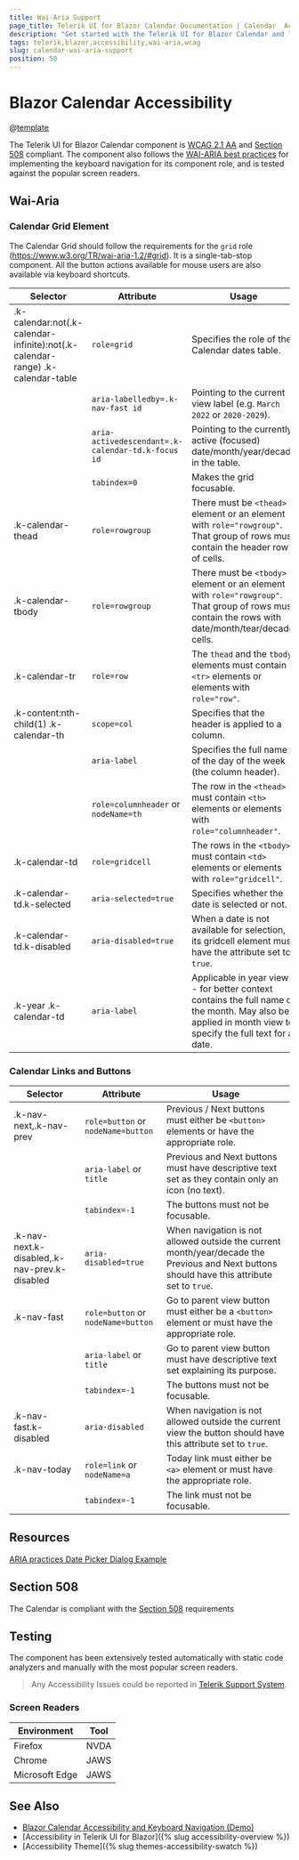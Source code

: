 ```yaml
---
title: Wai-Aria Support
page_title: Telerik UI for Blazor Calendar Documentation | Calendar  Accessibility
description: "Get started with the Telerik UI for Blazor Calendar and learn about its accessibility support for WAI-ARIA, Section 508, and WCAG 2.1."
tags: telerik,blazor,accessibility,wai-aria,wcag
slug: calendar-wai-aria-support 
position: 50 
---
```


# Blazor Calendar Accessibility

@[template](/_contentTemplates/common/parameters-table-styles.md#table-layout)



The Telerik UI for Blazor Calendar component is [WCAG 2.1 AA](https://www.w3.org/TR/WCAG21/) and [Section 508](http://www.section508.gov/) compliant. The component also follows the [WAI-ARIA best practices](https://www.w3.org/WAI/ARIA/apg/) for implementing the keyboard navigation for its component role, and is tested against the popular screen readers.

## Wai-Aria

### Calendar Grid Element


The Calendar Grid should follow the requirements for the `grid` role (https://www.w3.org/TR/wai-aria-1.2/#grid). It is a single-tab-stop component. All the button actions available for mouse users are also available via keyboard shortcuts.

| Selector | Attribute | Usage |
| -------- | --------- | ----- |
| .k-calendar:not(.k-calendar-infinite):not(.k-calendar-range) .k-calendar-table | `role=grid` | Specifies the role of the Calendar dates table. |
|  | `aria-labelledby=.k-nav-fast id` | Pointing to the current view label (e.g. `March 2022` or `2020-2029`). |
|  | `aria-activedescendant=.k-calendar-td.k-focus id` | Pointing to the currently active (focused) date/month/year/decade in the table. |
|  | `tabindex=0` | Makes the grid focusable. |
| .k-calendar-thead | `role=rowgroup` | There must be `<thead>` element or an element with `role="rowgroup"`. That group of rows must contain the header row of cells. |
| .k-calendar-tbody | `role=rowgroup` | There must be `<tbody>` element or an element with `role="rowgroup"`. That group of rows must contain the rows with date/month/tear/decade cells. |
| .k-calendar-tr | `role=row` | The `thead` and the `tbody` elements must contain `<tr>` elements or elements with `role="row"`. |
| .k-content:nth-child(1) .k-calendar-th | `scope=col` | Specifies that the header is applied to a column. |
|  | `aria-label` | Specifies the full name of the day of the week (the column header). |
|  | `role=columnheader` or `nodeName=th` | The row in the `<thead>` must contain `<th>` elements or elements with `role="columnheader"`. |
| .k-calendar-td | `role=gridcell` | The rows in the `<tbody>` must contain `<td>` elements or elements with `role="gridcell"`. |
| .k-calendar-td.k-selected | `aria-selected=true` | Specifies whether the date is selected or not. |
| .k-calendar-td.k-disabled | `aria-disabled=true` | When a date is not available for selection, its gridcell element must have the attribute set to `true`. |
| .k-year .k-calendar-td | `aria-label` | Applicable in year view - for better context contains the full name of the month. May also be applied in month view to specify the full text for a date. |

### Calendar Links and Buttons

| Selector | Attribute | Usage |
| -------- | --------- | ----- |
| .k-nav-next,.k-nav-prev | `role=button` or `nodeName=button` | Previous / Next buttons must either be `<button>` elements or have the appropriate role. |
|  | `aria-label` or `title` | Previous and Next buttons must have descriptive text set as they contain only an icon (no text). |
|  | `tabindex=-1` | The buttons must not be focusable. |
| .k-nav-next.k-disabled,.k-nav-prev.k-disabled | `aria-disabled=true` | When navigation is not allowed outside the current month/year/decade the Previous and Next buttons should have this attribute set to `true`. |
| .k-nav-fast | `role=button` or `nodeName=button` | Go to parent view button must either be a `<button>` element or must have the appropriate role. |
|  | `aria-label` or `title` | Go to parent view button must have descriptive text set explaining its purpose. |
|  | `tabindex=-1` | The buttons must not be focusable. |
| .k-nav-fast.k-disabled | `aria-disabled` | When navigation is not allowed outside the current view the button should have this attribute set to `true`. |
| .k-nav-today | `role=link` or `nodeName=a` | Today link must either be `<a>` element or must have the appropriate role. |
|  | `tabindex=-1` | The link must not be focusable. |

## Resources

[ARIA practices Date Picker Dialog Example](https://www.w3.org/WAI/ARIA/apg/example-index/dialog-modal/datepicker-dialog.html)

## Section 508


The Calendar is compliant with the [Section 508](http://www.section508.gov/) requirements

## Testing


The component has been extensively tested automatically with static code analyzers and manually with the most popular screen readers.

> Any Accessibility Issues could be reported in [Telerik Support System](https://www.telerik.com/account/support-center).

### Screen Readers

| Environment | Tool |
| ----------- | ---- |
| Firefox | NVDA |
| Chrome | JAWS |
| Microsoft Edge | JAWS |



## See Also

* [Blazor Calendar Accessibility and Keyboard Navigation (Demo)](https://demos.telerik.com/blazor-ui/calendar/keyboard-navigation)
* [Accessibility in Telerik UI for Blazor]({% slug accessibility-overview %})
* [Accessibility Theme]({% slug themes-accessibility-swatch %})